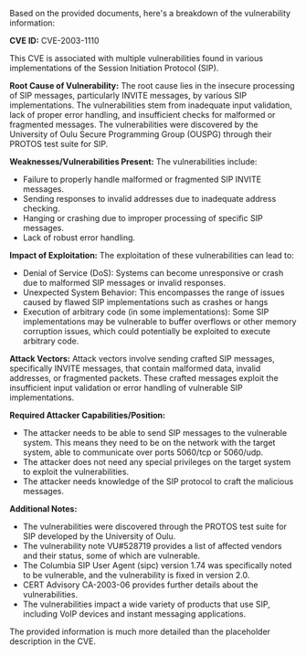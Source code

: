 Based on the provided documents, here's a breakdown of the vulnerability information:

**CVE ID:** CVE-2003-1110

This CVE is associated with multiple vulnerabilities found in various implementations of the Session Initiation Protocol (SIP).

**Root Cause of Vulnerability:**
The root cause lies in the insecure processing of SIP messages, particularly INVITE messages, by various SIP implementations. The vulnerabilities stem from inadequate input validation, lack of proper error handling, and insufficient checks for malformed or fragmented messages. The vulnerabilities were discovered by the University of Oulu Secure Programming Group (OUSPG) through their PROTOS test suite for SIP.

**Weaknesses/Vulnerabilities Present:**
The vulnerabilities include:
*   Failure to properly handle malformed or fragmented SIP INVITE messages.
*   Sending responses to invalid addresses due to inadequate address checking.
*   Hanging or crashing due to improper processing of specific SIP messages.
*   Lack of robust error handling.

**Impact of Exploitation:**
The exploitation of these vulnerabilities can lead to:
*   Denial of Service (DoS): Systems can become unresponsive or crash due to malformed SIP messages or invalid responses.
*   Unexpected System Behavior: This encompasses the range of issues caused by flawed SIP implementations such as crashes or hangs
*  Execution of arbitrary code (in some implementations): Some SIP implementations may be vulnerable to buffer overflows or other memory corruption issues, which could potentially be exploited to execute arbitrary code.

**Attack Vectors:**
Attack vectors involve sending crafted SIP messages, specifically INVITE messages, that contain malformed data, invalid addresses, or fragmented packets. These crafted messages exploit the insufficient input validation or error handling of vulnerable SIP implementations.

**Required Attacker Capabilities/Position:**
*   The attacker needs to be able to send SIP messages to the vulnerable system. This means they need to be on the network with the target system, able to communicate over ports 5060/tcp or 5060/udp.
*   The attacker does not need any special privileges on the target system to exploit the vulnerabilities.
*   The attacker needs knowledge of the SIP protocol to craft the malicious messages.

**Additional Notes:**
* The vulnerabilities were discovered through the PROTOS test suite for SIP developed by the University of Oulu.
* The vulnerability note VU#528719 provides a list of affected vendors and their status, some of which are vulnerable.
* The Columbia SIP User Agent (sipc) version 1.74 was specifically noted to be vulnerable, and the vulnerability is fixed in version 2.0.
*  CERT Advisory CA-2003-06 provides further details about the vulnerabilities.
*  The vulnerabilities impact a wide variety of products that use SIP, including VoIP devices and instant messaging applications.

The provided information is much more detailed than the placeholder description in the CVE.